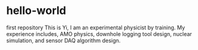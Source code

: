 # hello-world
first repository
This is Yi, I am an experimental physicist by training.
My experience includes, AMO physics, downhole logging tool design, nuclear simulation, and sensor DAQ algorithm design. 
